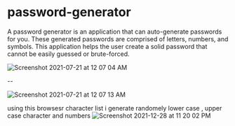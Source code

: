 # password-generator

A password generator is an application that can auto-generate passwords for you. 
These generated passwords are comprised of letters, numbers, and symbols. 
This application helps the user create a solid password that cannot be easily guessed or brute-forced.


![Screenshot 2021-07-21 at 12 07 04 AM](https://user-images.githubusercontent.com/57566639/126380083-07f6d269-18e0-4f25-946a-7e132cac4c37.png)

--


![Screenshot 2021-07-21 at 12 07 13 AM](https://user-images.githubusercontent.com/57566639/126380063-04f4788b-076d-40cb-8da3-a1a8f7db1dbf.png)

using this browsesr character list i generate randomely lower case , upper case character and numbers
![Screenshot 2021-12-28 at 11 20 02 PM](https://user-images.githubusercontent.com/57566639/147593380-9ff02e64-ebd2-4f50-aa36-8667a7f256e9.png)
